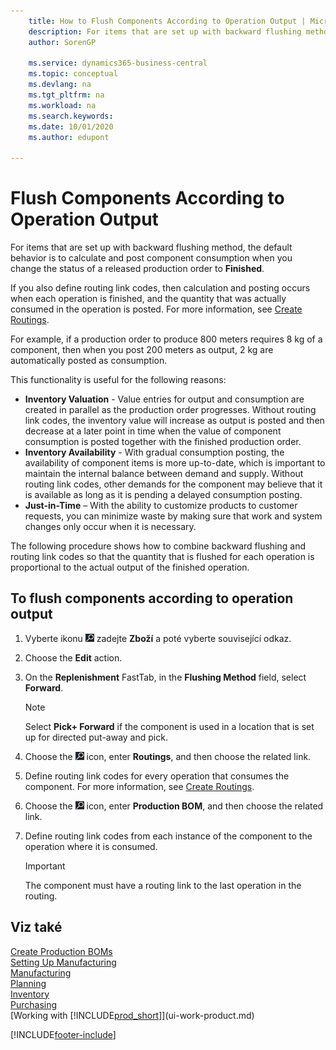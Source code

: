 ```yaml
---
    title: How to Flush Components According to Operation Output | Microsoft Docs
    description: For items that are set up with backward flushing method, the default behavior is to calculate and post component consumption when you change the status of a released production order to **Finished**. For more information, see Flushing Method.
    author: SorenGP

    ms.service: dynamics365-business-central
    ms.topic: conceptual
    ms.devlang: na
    ms.tgt_pltfrm: na
    ms.workload: na
    ms.search.keywords:
    ms.date: 10/01/2020
    ms.author: edupont

---
```

# Flush Components According to Operation Output
For items that are set up with backward flushing method, the default behavior is to calculate and post component consumption when you change the status of a released production order to **Finished**.

If you also define routing link codes, then calculation and posting occurs when each operation is finished, and the quantity that was actually consumed in the operation is posted. For more information, see [Create Routings](production-how-to-create-routings.md).

For example, if a production order to produce 800 meters requires 8 kg of a component, then when you post 200 meters as output, 2 kg are automatically posted as consumption.

This functionality is useful for the following reasons:

- **Inventory Valuation** - Value entries for output and consumption are created in parallel as the production order progresses. Without routing link codes, the inventory value will increase as output is posted and then decrease at a later point in time when the value of component consumption is posted together with the finished production order.
- **Inventory Availability** - With gradual consumption posting, the availability of component items is more up-to-date, which is important to maintain the internal balance between demand and supply. Without routing link codes, other demands for the component may believe that it is available as long as it is pending a delayed consumption posting.
- **Just-in-Time** – With the ability to customize products to customer requests, you can minimize waste by making sure that work and system changes only occur when it is necessary.

The following procedure shows how to combine backward flushing and routing link codes so that the quantity that is flushed for each operation is proportional to the actual output of the finished operation.

## To flush components according to operation output
1. Vyberte ikonu ![Žárovky, která otevře funkci Řekněte mi](media/ui-search/search_small.png "Řekněte mi, co chcete dělat") zadejte **Zboží** a poté vyberte související odkaz.
2. Choose the **Edit** action.
3. On the **Replenishment** FastTab, in the **Flushing Method** field, select **Forward**.

   > [!NOTE]  
   > Select **Pick+ Forward** if the component is used in a location that is set up for directed put-away and pick.

4. Choose the ![Lightbulb that opens the Tell Me feature](media/ui-search/search_small.png "Tell me what you want to do") icon, enter **Routings**, and then choose the related link.
5. Define routing link codes for every operation that consumes the component. For more information, see [Create Routings](production-how-to-create-routings.md).
6. Choose the ![Lightbulb that opens the Tell Me feature](media/ui-search/search_small.png "Tell me what you want to do") icon, enter **Production BOM**, and then choose the related link.
7. Define routing link codes from each instance of the component to the operation where it is consumed.

   > [!IMPORTANT]  
   > The component must have a routing link to the last operation in the routing.

## Viz také
[Create Production BOMs](production-how-to-create-production-boms.md)  
[Setting Up Manufacturing](production-configure-production-processes.md)  
[Manufacturing](production-manage-manufacturing.md)    
[Planning](production-planning.md)   
[Inventory](inventory-manage-inventory.md)  
[Purchasing](purchasing-manage-purchasing.md)  
[Working with [!INCLUDE[prod_short](includes/prod_short.md)]](ui-work-product.md)


[!INCLUDE[footer-include](includes/footer-banner.md)]